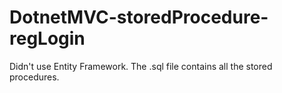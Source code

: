 # DotnetMVC-storedProcedure-regLogin
Didn't use Entity Framework. The .sql file contains all the stored procedures. 
